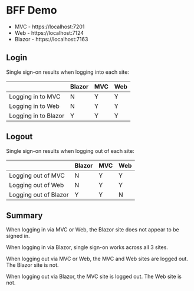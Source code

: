 # BFF Demo

- MVC - https://localhost:7201
- Web - https://localhost:7124
- Blazor - https://localhost:7163

## Login

Single sign-on results when logging into each site:

|                      | Blazor | MVC    | Web    |
| -------------------- | ------ | ------ | ------ |
| Logging in to MVC    | N      | Y      | Y      |
| Logging in to Web    | N      | Y      | Y      |
| Logging in to Blazor | Y      | Y      | Y      |


## Logout

Single sign-on results when logging out of each site:

|                       | Blazor | MVC    | Web    |
| --------------------- | ------ | ------ | ------ |
| Logging out of MVC    | N      | Y      | Y      |
| Logging out of Web    | N      | Y      | Y      |
| Logging out of Blazor | Y      | Y      | N      |

## Summary

When logging in via MVC or Web, the Blazor site does not appear to be signed in.

When logging in via Blazor, single sign-on works across all 3 sites.

When logging out via MVC or Web, the MVC and Web sites are logged out. The Blazor site is not.

When logging out via Blazor, the MVC site is logged out. The Web site is not.

